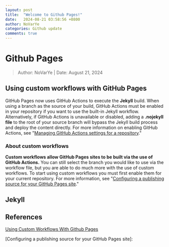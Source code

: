 ```yaml
---
layout: post
title:  "Welcome to Github Pages!"
date:   2024-08-21 03:58:56 +0800
author: NoVarYe
categories: Github update
comments: true
---
```


# Github Pages

> Author: NoVarYe | Date: August 21, 2024

## Using custom workflows with GitHub Pages

GitHub Pages now uses GitHub Actions to execute the **Jekyll** build. When using a branch as the source of your build, GitHub Actions must be enabled in your repository if you want to use the built-in Jekyll workflow. Alternatively, if GitHub Actions is unavailable or disabled, adding a **.nojekyll file** to the root of your source branch will bypass the Jekyll build process and deploy the content directly. For more information on enabling GitHub Actions, see "[Managing GitHub Actions settings for a repository](https://docs.github.com/en/repositories/managing-your-repositorys-settings-and-features/enabling-features-for-your-repository/managing-github-actions-settings-for-a-repository)."

### About custom workflows

**Custom workflows allow GitHub Pages sites to be built via the use of GitHub Actions.** You can still select the branch you would like to use via the workflow file, but you are able to do much more with the use of custom workflows. To start using custom workflows you must first enable them for your current repository. For more information, see "[Configuring a publishing source for your GitHub Pages site](https://docs.github.com/en/pages/getting-started-with-github-pages/configuring-a-publishing-source-for-your-github-pages-site#publishing-with-a-custom-github-actions-workflow)."

## Jekyll

## References

[Using Custom Workflows With Github Pages](https://docs.github.com/en/pages/getting-started-with-github-pages/using-custom-workflows-with-github-pages)

[Configuring a publishing source for your GitHub Pages site]:
